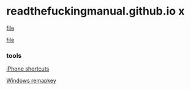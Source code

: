 # readthefuckingmanual.github.io x
[file](/file)

[file](https://g.testc.cn/file)

### tools
[iPhone shortcuts](/tools/iPhone-shortcut-URLs)

[Windows remapkey](/tools/Windows-remapkey)
